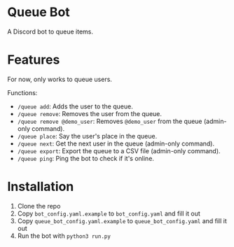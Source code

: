 # Queue Bot

A Discord bot to queue items.

# Features

For now, only works to queue users.

Functions:

- `/queue add`: Adds the user to the queue.
- `/queue remove`: Removes the user from the queue.
- `/queue remove @demo_user`: Removes `@demo_user` from the queue (admin-only command).
- `/queue place`: Say the user's place in the queue.
- `/queue next`: Get the next user in the queue (admin-only command).
- `/queue export`: Export the queue to a CSV file (admin-only command).
- `/queue ping`: Ping the bot to check if it's online.

# Installation

1. Clone the repo
2. Copy `bot_config.yaml.example` to `bot_config.yaml` and fill it out
3. Copy `queue_bot_config.yaml.example` to `queue_bot_config.yaml` and fill it out
4. Run the bot with `python3 run.py`